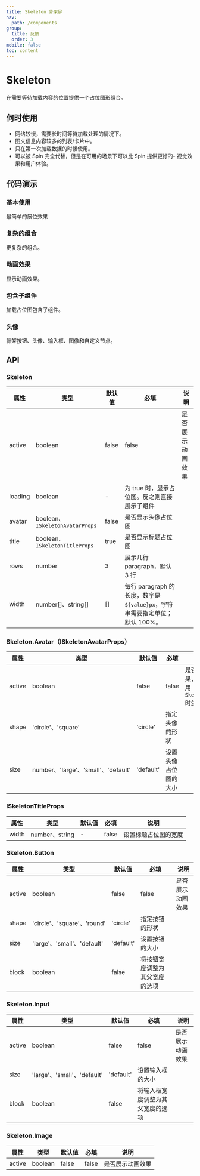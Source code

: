 ```yaml
---
title: Skeleton 骨架屏
nav:
  path: /components
group:
  title: 反馈
  order: 3
mobile: false
toc: content
---
```


# Skeleton
在需要等待加载内容的位置提供一个占位图形组合。

## 何时使用
- 网络较慢，需要长时间等待加载处理的情况下。
- 图文信息内容较多的列表/卡片中。
- 只在第一次加载数据的时候使用。
- 可以被 Spin 完全代替，但是在可用的场景下可以比 Spin 提供更好的- 视觉效果和用户体验。

## 代码演示

### 基本使用

最简单的展位效果

<code src='./demos/demo1.tsx'></code>

### 复杂的组合

更复杂的组合。

<code src='./demos/demo2.tsx'></code>

### 动画效果

显示动画效果。

<code src='./demos/demo3.tsx'></code>

### 包含子组件

加载占位图包含子组件。

<code src='./demos/demo4.tsx'></code>

### 头像

骨架按钮、头像、输入框、图像和自定义节点。

<code src='./demos/demo5.tsx'></code>

## API

### Skeleton
| 属性 | 类型               | 默认值   | 必填 | 说明 |
| ---- | ------------------| -------- | ---- | ---- |
| active | boolean | false |  false  | 是否展示动画效果	
| loading | boolean | - | 为 true 时，显示占位图。反之则直接展示子组件	
| avatar | boolean、`ISkeletonAvatarProps` | false | 是否显示头像占位图			
| title | boolean、`ISkeletonTitleProps` | true | 是否显示标题占位图
| rows | number | 3 | 展示几行 paragraph，默认 3 行
| width | number[]、string[] | [] | 每行 paragraph 的长度，数字是 `${value}px`，字符串需要指定单位；默认 100%。

### Skeleton.Avatar（ISkeletonAvatarProps）
| 属性 | 类型               | 默认值   | 必填 | 说明 |
| ---- | ------------------| -------- | ---- | ---- |
| active | boolean | false |  false  | 是否展示动画效果，仅在单独使用 `Skeleton.Avatar` 时生效	
| shape | 'circle'、'square' | 'circle' | 指定头像的形状
| size | number、'large'、'small'、'default' | 'default' | 设置头像占位图的大小

### ISkeletonTitleProps
| 属性 | 类型               | 默认值   | 必填 | 说明 |
| ---- | ------------------| -------- | ---- | ---- |
| width | number、string | - |  false  | 设置标题占位图的宽度

### Skeleton.Button
| 属性 | 类型               | 默认值   | 必填 | 说明 |
| ---- | ------------------| -------- | ---- | ---- |
| active | boolean | false |  false  | 是否展示动画效果	
| shape | 'circle'、'square'、'round' | 'circle' | 指定按钮的形状
| size | 'large'、'small'、'default' | 'default' | 设置按钮的大小
| block | boolean | false | 将按钮宽度调整为其父宽度的选项

### Skeleton.Input
| 属性 | 类型               | 默认值   | 必填 | 说明 |
| ---- | ------------------| -------- | ---- | ---- |
| active | boolean | false |  false  | 是否展示动画效果	
| size | 'large'、'small'、'default' | 'default' | 设置输入框的大小
| block | boolean | false | 将输入框宽度调整为其父宽度的选项

### Skeleton.Image
| 属性 | 类型               | 默认值   | 必填 | 说明 |
| ---- | ------------------| -------- | ---- | ---- |
| active | boolean | false |  false  | 是否展示动画效果	
